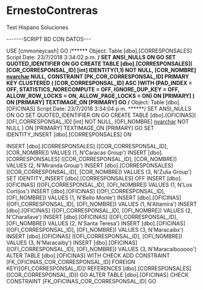# ErnestoContreras
Test Hispano Soluciones 


-------SCRIPT  BD CON DATOS---

USE [cmmoneycash]
GO
/****** Object:  Table [dbo].[CORRESPONSALES]    Script Date: 23/7/2018 3:34:02 p.m. ******/
SET ANSI_NULLS ON
GO
SET QUOTED_IDENTIFIER ON
GO
CREATE TABLE [dbo].[CORRESPONSALES](
	[COR_CORRESPONSAL_ID] [int] IDENTITY(1,1) NOT NULL,
	[COR_NOMBRE] [nvarchar](max) NULL,
 CONSTRAINT [PK_COR_CORRESPONSAL_ID] PRIMARY KEY CLUSTERED 
(
	[COR_CORRESPONSAL_ID] ASC
)WITH (PAD_INDEX = OFF, STATISTICS_NORECOMPUTE = OFF, IGNORE_DUP_KEY = OFF, ALLOW_ROW_LOCKS = ON, ALLOW_PAGE_LOCKS = ON) ON [PRIMARY]
) ON [PRIMARY] TEXTIMAGE_ON [PRIMARY]
GO
/****** Object:  Table [dbo].[OFICINAS]    Script Date: 23/7/2018 3:34:04 p.m. ******/
SET ANSI_NULLS ON
GO
SET QUOTED_IDENTIFIER ON
GO
CREATE TABLE [dbo].[OFICINAS](
	[OFI_CORRESPONSAL_ID] [int] NOT NULL,
	[OFI_NOMBRE] [nvarchar](max) NOT NULL
) ON [PRIMARY] TEXTIMAGE_ON [PRIMARY]
GO
SET IDENTITY_INSERT [dbo].[CORRESPONSALES] ON 

INSERT [dbo].[CORRESPONSALES] ([COR_CORRESPONSAL_ID], [COR_NOMBRE]) VALUES (1, N'Caracas Group')
INSERT [dbo].[CORRESPONSALES] ([COR_CORRESPONSAL_ID], [COR_NOMBRE]) VALUES (2, N'Miranda Group')
INSERT [dbo].[CORRESPONSALES] ([COR_CORRESPONSAL_ID], [COR_NOMBRE]) VALUES (3, N'Zulia Group')
SET IDENTITY_INSERT [dbo].[CORRESPONSALES] OFF
INSERT [dbo].[OFICINAS] ([OFI_CORRESPONSAL_ID], [OFI_NOMBRE]) VALUES (1, N'Los Cortijos')
INSERT [dbo].[OFICINAS] ([OFI_CORRESPONSAL_ID], [OFI_NOMBRE]) VALUES (1, N'Bello Monte')
INSERT [dbo].[OFICINAS] ([OFI_CORRESPONSAL_ID], [OFI_NOMBRE]) VALUES (1, N'Altamira')
INSERT [dbo].[OFICINAS] ([OFI_CORRESPONSAL_ID], [OFI_NOMBRE]) VALUES (2, N'Charallave')
INSERT [dbo].[OFICINAS] ([OFI_CORRESPONSAL_ID], [OFI_NOMBRE]) VALUES (2, N'Santa Teresa')
INSERT [dbo].[OFICINAS] ([OFI_CORRESPONSAL_ID], [OFI_NOMBRE]) VALUES (3, N'Maracaibx')
INSERT [dbo].[OFICINAS] ([OFI_CORRESPONSAL_ID], [OFI_NOMBRE]) VALUES (3, N'Maracaiby')
INSERT [dbo].[OFICINAS] ([OFI_CORRESPONSAL_ID], [OFI_NOMBRE]) VALUES (3, N'Maracaibooooo')
ALTER TABLE [dbo].[OFICINAS]  WITH CHECK ADD  CONSTRAINT [FK_OFICINAS_COR_CORRESPONSAL_ID] FOREIGN KEY([OFI_CORRESPONSAL_ID])
REFERENCES [dbo].[CORRESPONSALES] ([COR_CORRESPONSAL_ID])
GO
ALTER TABLE [dbo].[OFICINAS] CHECK CONSTRAINT [FK_OFICINAS_COR_CORRESPONSAL_ID]
GO



